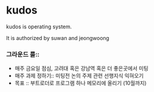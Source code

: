 # kudos
kudos is operating system.

It is authorized by suwan and jeongwoong 

### 그라운드 룰::
* 매주 금요일 점심, 고려대 혹은 강남역 혹은 더 좋은곳에서 미팅  
* 매주 과제 정하기:: 미팅전 논의 주제 관련 선행지식 익혀오기   
* 목표 :: 부트로더로 프로그램 하나 메모리에 올리기 (10월까지)
  
  
